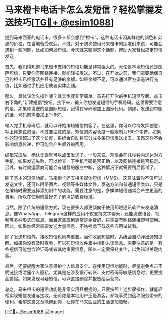 # 马来橙卡电话卡怎么发短信？轻松掌握发送技巧[[TG💪+ @esim1088](https://t.me/s/esim1088)]

提到马来西亚的电话卡，很多人都会想到“橙卡”。这种电话卡因其鲜艳的颜色和实惠的价格，在当地备受欢迎。不过，对于初次使用马来橙卡的朋友们来说，可能会遇到一些问题，比如如何发短信。今天就来聊聊这个话题，帮助大家轻松搞定短信发送。

首先，我们得知道马来橙卡支持的短信功能是非常强大的。无论是本地短信还是国际短信，只要你有网络连接，就能轻松发送。不过，在开始之前，我们需要确保自己的橙卡已经激活并且有足够的余额。如果余额不足，可以通过官方渠道进行充值，比如通过手机应用或者实体店铺。

那么，具体该怎么操作呢？其实步骤非常简单。首先打开你的手机短信界面，点击右下角的“新建短信”按钮。接下来，输入你想发送短信的手机号码。这里需要注意的是，如果你发送的是国际短信，记得在号码前加上国家代码。例如，发送到中国的话，号码前需要加上“+86”。

输入完手机号码后，就可以开始编辑短信内容了。在这里，你可以尽情发挥创意，写上你想说的话。不过要注意的是，短信的内容长度一般限制为160个字符。如果你的短信超过了这个长度，系统会自动将它分成多条短信发送出去。虽然这样不会影响信息传递，但可能会产生额外的费用。

编辑完成后，确认无误就可以点击发送了。一般来说，短信会在几秒钟内送达对方手机。如果发送失败，可以检查一下手机号码是否正确，以及网络连接是否稳定。另外，有时候运营商可能会有短暂的服务中断，这种情况下就需要稍后再试了。

除了基本的短信功能，马来橙卡还支持多媒体短信（MMS）。这意味着你不仅可以发送文字，还可以附带图片、视频等多媒体文件。发送方法和普通短信类似，只是在编辑时需要选择添加附件的功能。需要注意的是，多媒体短信通常会产生更高的费用，所以在使用前最好先了解清楚收费标准。

当然，除了传统的短信方式，现在很多人都更倾向于使用即时通讯软件来发送消息。像WhatsApp、Telegram这样的应用不仅支持文字聊天，还能发送语音、视频等多种形式的信息。而且这些应用通常是免费的，只需要有网络连接即可使用。因此，如果你经常需要发送大量信息，不妨考虑下载这些应用试试看。

除了发送短信外，接收短信也同样重要。当你收到短信时，系统会自动弹出通知提醒。如果你没有及时查看，可以在短信收件箱中找到未读信息。需要注意的是，有些短信可能包含验证码或者其他重要信息，所以一定要保持关注，以免错过关键内容。

最后，还要提醒大家注意保护个人信息安全。在使用短信功能时，尽量避免点击不明链接或泄露个人隐私。尤其是在涉及银行转账、支付密码等敏感信息时，更要提高警惕。如果发现可疑短信，可以直接删除并报告给运营商。

总之，马来橙卡的短信功能是非常实用且便捷的。只要按照上述步骤操作，就能轻松实现短信发送与接收。无论你是本地用户还是游客，都能享受到这项服务带来的便利。希望这篇文章能帮到你，让你在马来西亚的生活更加顺畅。

[[TG💪+ @esim1088](https://t.me/s/esim1088) ![Image](https://i.postimg.cc/4NQfJmqS/Snipaste-2025-05-13-00-14-12.png)]